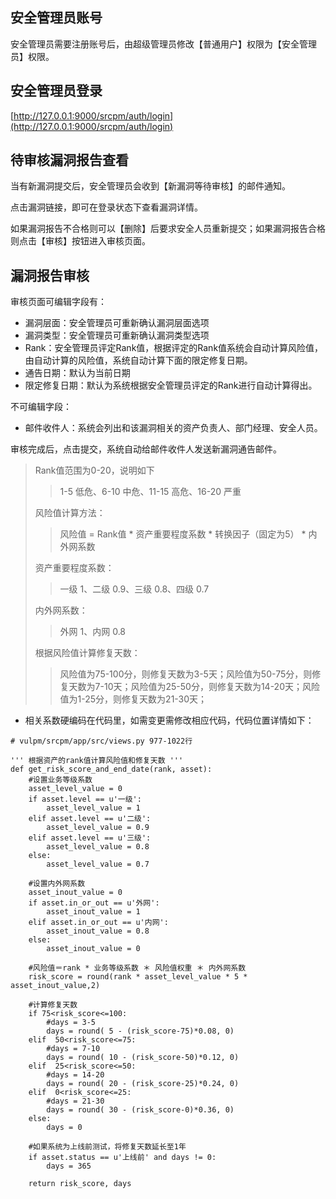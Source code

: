 ## 安全管理员账号

安全管理员需要注册账号后，由超级管理员修改【普通用户】权限为【安全管理员】权限。

## 安全管理员登录

[http://127.0.0.1:9000/srcpm/auth/login](http://127.0.0.1:9000/srcpm/auth/login)

## 待审核漏洞报告查看

当有新漏洞提交后，安全管理员会收到【新漏洞等待审核】的邮件通知。

点击漏洞链接，即可在登录状态下查看漏洞详情。

如果漏洞报告不合格则可以【删除】后要求安全人员重新提交；如果漏洞报告合格则点击【审核】按钮进入审核页面。

## 漏洞报告审核

审核页面可编辑字段有：
* 漏洞层面：安全管理员可重新确认漏洞层面选项
* 漏洞类型：安全管理员可重新确认漏洞类型选项
* Rank：安全管理员评定Rank值，根据评定的Rank值系统会自动计算风险值，由自动计算的风险值，系统自动计算下面的限定修复日期。
* 通告日期：默认为当前日期
* 限定修复日期：默认为系统根据安全管理员评定的Rank进行自动计算得出。

不可编辑字段：
* 邮件收件人：系统会列出和该漏洞相关的资产负责人、部门经理、安全人员。

审核完成后，点击提交，系统自动给邮件收件人发送新漏洞通告邮件。

> Rank值范围为0-20，说明如下
>> 1-5 低危、6-10 中危、11-15 高危、16-20 严重
>
> 风险值计算方法：
>> 风险值 = Rank值 * 资产重要程度系数 * 转换因子（固定为5） * 内外网系数
>
> 资产重要程度系数：
>> 一级 1、二级 0.9、三级 0.8、四级 0.7
>>
> 内外网系数：
>> 外网 1、内网 0.8
>>
> 根据风险值计算修复天数：
>> 风险值为75-100分，则修复天数为3-5天；风险值为50-75分，则修复天数为7-10天；风险值为25-50分，则修复天数为14-20天；风险值为1-25分，则修复天数为21-30天；

* 相关系数硬编码在代码里，如需变更需修改相应代码，代码位置详情如下：

```
# vulpm/srcpm/app/src/views.py 977-1022行

''' 根据资产的rank值计算风险值和修复天数 '''
def get_risk_score_and_end_date(rank, asset):
    #设置业务等级系数
    asset_level_value = 0
    if asset.level == u'一级':
        asset_level_value = 1
    elif asset.level == u'二级':
        asset_level_value = 0.9
    elif asset.level == u'三级':
        asset_level_value = 0.8
    else:
        asset_level_value = 0.7

    #设置内外网系数
    asset_inout_value = 0
    if asset.in_or_out == u'外网':
        asset_inout_value = 1
    elif asset.in_or_out == u'内网':
        asset_inout_value = 0.8
    else:
        asset_inout_value = 0

    #风险值＝rank * 业务等级系数 ＊ 风险值权重 ＊ 内外网系数
    risk_score = round(rank * asset_level_value * 5 * asset_inout_value,2)

    #计算修复天数
    if 75<risk_score<=100:
        #days = 3-5
        days = round( 5 - (risk_score-75)*0.08, 0)
    elif  50<risk_score<=75:
        #days = 7-10
        days = round( 10 - (risk_score-50)*0.12, 0)
    elif  25<risk_score<=50:
        #days = 14-20
        days = round( 20 - (risk_score-25)*0.24, 0)
    elif  0<risk_score<=25:
        #days = 21-30
        days = round( 30 - (risk_score-0)*0.36, 0)
    else:
        days = 0

    #如果系统为上线前测试，将修复天数延长至1年
    if asset.status == u'上线前' and days != 0:
        days = 365

    return risk_score, days
```
